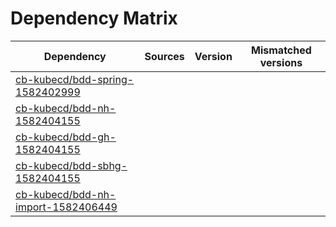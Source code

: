 # Dependency Matrix

Dependency | Sources | Version | Mismatched versions
---------- | ------- | ------- | -------------------
[cb-kubecd/bdd-spring-1582402999](https://github.com/cb-kubecd/bdd-spring-1582402999.git) |  | []() | 
[cb-kubecd/bdd-nh-1582404155](https://github.com/cb-kubecd/bdd-nh-1582404155.git) |  | []() | 
[cb-kubecd/bdd-gh-1582404155](https://github.com/cb-kubecd/bdd-gh-1582404155.git) |  | []() | 
[cb-kubecd/bdd-sbhg-1582404155](https://github.com/cb-kubecd/bdd-sbhg-1582404155.git) |  | []() | 
[cb-kubecd/bdd-nh-import-1582406449](https://github.com/cb-kubecd/bdd-nh-import-1582406449.git) |  | []() | 
